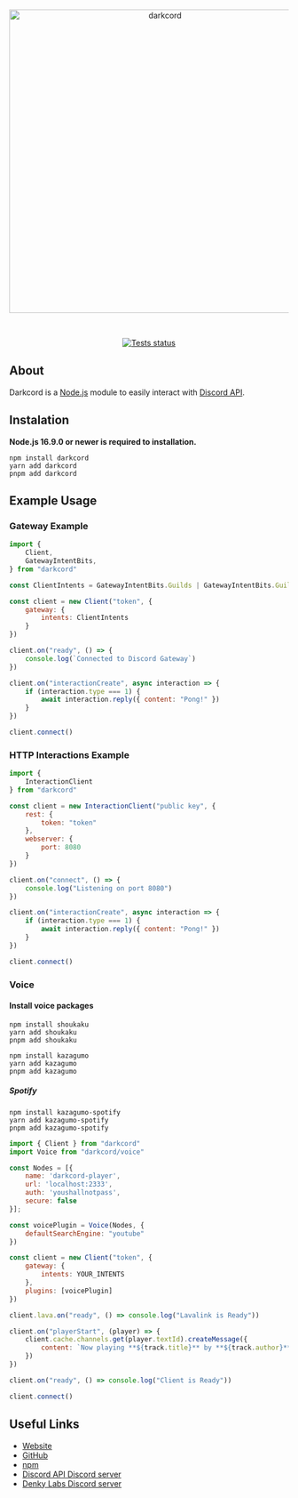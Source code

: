 <div align="center">
	<br />
    	<p>
		<img src="https://cdn.discordapp.com/attachments/846411409293967450/864228830053662730/110_Sem_Titulo_20210712163602.png" width="546" alt="darkcord" />
	</p>
    <br />
    	<p>
		<a href="https://github.com/denkylabs/darkcord/actions"><img src="https://github.com/denkylabs/darkcord/actions/workflows/tests.yml/badge.svg" alt="Tests status" /></a>
	</p>
</div>

## About
Darkcord is a [Node.js](https://nodejs.org) module to easily interact with
[Discord API](https://discord.com/developers/docs/intro).

## Instalation
**Node.js 16.9.0 or newer is required to installation.**

```sh-session
npm install darkcord
yarn add darkcord
pnpm add darkcord
```

## Example Usage

### Gateway Example
```js
import {
    Client,
    GatewayIntentBits,
} from "darkcord"

const ClientIntents = GatewayIntentBits.Guilds | GatewayIntentBits.GuildMessage | GatewayIntentBits.MessageContent

const client = new Client("token", {
    gateway: {
        intents: ClientIntents
    }
})

client.on("ready", () => {
    console.log(`Connected to Discord Gateway`)
})

client.on("interactionCreate", async interaction => {
    if (interaction.type === 1) {
        await interaction.reply({ content: "Pong!" })
    }
})

client.connect()
```
### HTTP Interactions Example
```js
import {
    InteractionClient
} from "darkcord"

const client = new InteractionClient("public key", {
    rest: {
        token: "token"
    },
    webserver: {
        port: 8080
    }
})

client.on("connect", () => {
    console.log("Listening on port 8080")
})

client.on("interactionCreate", async interaction => {
    if (interaction.type === 1) {
        await interaction.reply({ content: "Pong!" })
    }
})

client.connect()
```

### Voice

#### Install voice packages
```sh-session
npm install shoukaku
yarn add shoukaku
pnpm add shoukaku

npm install kazagumo
yarn add kazagumo
pnpm add kazagumo
```

##### Spotify
```sh-session
npm install kazagumo-spotify
yarn add kazagumo-spotify
pnpm add kazagumo-spotify
```

```js
import { Client } from "darkcord"
import Voice from "darkcord/voice"

const Nodes = [{
    name: 'darkcord-player',
    url: 'localhost:2333',
    auth: 'youshallnotpass',
    secure: false
}];

const voicePlugin = Voice(Nodes, {
    defaultSearchEngine: "youtube"
})

const client = new Client("token", {
    gateway: {
        intents: YOUR_INTENTS
    },
    plugins: [voicePlugin]
})

client.lava.on("ready", () => console.log("Lavalink is Ready"))

client.on("playerStart", (player) => {
    client.cache.channels.get(player.textId).createMessage({
        content: `Now playing **${track.title}** by **${track.author}**`
    })
})

client.on("ready", () => console.log("Client is Ready"))

client.connect()
```

## Useful Links
- [Website](https://darkcord.denkylabs.com)
- [GitHub](https://github.com/denkylabs/darkcord)
- [npm](https://npmjs.com/package/darkcord)
- [Discord API Discord server](https://discord.gg/discord-api)
- [Denky Labs Discord server](https://discord.gg/98DNuKDx8j)